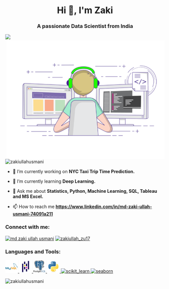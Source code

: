<h1 align="center">Hi 👋, I'm Zaki</h1>
<h3 align="center">A passionate Data Scientist from India</h3>

<img src="https://github.com/souvikguria98/souvikguria98/blob/master/Hi.gif" width="25"></h2>
<img align="right" alt="GIF" src="https://raw.githubusercontent.com/devSouvik/devSouvik/master/gif3.gif" width="500"/>

<p align="left"> <img src="https://komarev.com/ghpvc/?username=zakiullahusmani&label=Profile%20views&color=0e75b6&style=flat" alt="zakiullahusmani" /> </p>

- 🔭 I’m currently working on **NYC Taxi Trip Time Prediction.**

- 🌱 I’m currently learning **Deep Learning.**

- 💬 Ask me about **Statistics, Python, Machine Learning, SQL, Tableau and MS Excel.**

- 📫 How to reach me **https://www.linkedin.com/in/md-zaki-ullah-usmani-74091a211**

<h3 align="left">Connect with me:</h3>
<p align="left">
<a href="https://linkedin.com/in/md zaki ullah usmani" target="blank"><img align="center" src="https://raw.githubusercontent.com/rahuldkjain/github-profile-readme-generator/master/src/images/icons/Social/linked-in-alt.svg" alt="md zaki ullah usmani" height="30" width="40" /></a>
<a href="https://www.hackerrank.com/zakiullah_zu17" target="blank"><img align="center" src="https://raw.githubusercontent.com/rahuldkjain/github-profile-readme-generator/master/src/images/icons/Social/hackerrank.svg" alt="zakiullah_zu17" height="30" width="40" /></a>
</p>

<h3 align="left">Languages and Tools:</h3>
<p align="left"> <a href="https://www.mysql.com/" target="_blank" rel="noreferrer"> <img src="https://raw.githubusercontent.com/devicons/devicon/master/icons/mysql/mysql-original-wordmark.svg" alt="mysql" width="40" height="40"/> </a> <a href="https://pandas.pydata.org/" target="_blank" rel="noreferrer"> <img src="https://raw.githubusercontent.com/devicons/devicon/2ae2a900d2f041da66e950e4d48052658d850630/icons/pandas/pandas-original.svg" alt="pandas" width="40" height="40"/> </a> <a href="https://www.postgresql.org" target="_blank" rel="noreferrer"> <img src="https://raw.githubusercontent.com/devicons/devicon/master/icons/postgresql/postgresql-original-wordmark.svg" alt="postgresql" width="40" height="40"/> </a> <a href="https://www.python.org" target="_blank" rel="noreferrer"> <img src="https://raw.githubusercontent.com/devicons/devicon/master/icons/python/python-original.svg" alt="python" width="40" height="40"/> </a> <a href="https://scikit-learn.org/" target="_blank" rel="noreferrer"> <img src="https://upload.wikimedia.org/wikipedia/commons/0/05/Scikit_learn_logo_small.svg" alt="scikit_learn" width="40" height="40"/> </a> <a href="https://seaborn.pydata.org/" target="_blank" rel="noreferrer"> <img src="https://seaborn.pydata.org/_images/logo-mark-lightbg.svg" alt="seaborn" width="40" height="40"/> </a> </p>



<p><img align="center" src="https://github-readme-stats.vercel.app/api/top-langs?username=zakiullahusmani&show_icons=true&locale=en&layout=compact" alt="zakiullahusmani" /></p>
